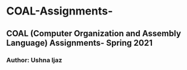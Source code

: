 # COAL-Assignments-
## COAL (Computer Organization and Assembly Language) Assignments- Spring 2021 
### Author: Ushna Ijaz
